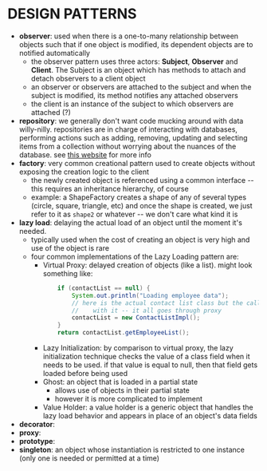 # DESIGN PATTERNS

* **observer**: used when there is a one-to-many relationship between objects such that if one object is modified, its dependent objects are to notified automatically
    - the observer pattern uses three actors: **Subject**, **Observer** and **Client**. The Subject is an object which has methods to attach and detach observers to a client object
    - an observer or observers are attached to the subject and when the subject is modified, its method notifies any attached observers
    - the client is an instance of the subject to which observers are attached (?)
* **repository**: we generally don't want code mucking around with data willy-nilly. repositories are in charge of interacting with databases, performing actions such as adding, removing, updating and selecting items from a collection without worrying about the nuances of the database. see [this website](https://deviq.com/repository-pattern/) for more info
* **factory**: very common creational pattern used to create objects without exposing the creation logic to the client
    - the newly created object is referenced using a common interface -- this requires an inheritance hierarchy, of course
    - example: a ShapeFactory creates a shape of any of several types (circle, square, triangle, etc) and once the shape is created, we just refer to it as `shape2` or whatever -- we don't care what kind it is
* **lazy load**: delaying the actual load of an object until the moment it's needed.
    - typically used when the cost of creating an object is very high and use of the object is rare
    - four common implementations of the Lazy Loading pattern are:
        * Virtual Proxy: delayed creation of objects (like a list). might look something like:
            ```java
                if (contactList == null) {
                    System.out.println("Loading employee data");
                    // here is the actual contact list class but the calling procedure never actually interacts
                    //    with it -- it all goes through proxy
                    contactList = new ContactListImpl();
                }
                return contactList.getEmployeeList();
            ```
        * Lazy Initialization: by comparison to virtual proxy, the lazy initialization technique checks the value of a class field when it needs to be used. if that value is equal to null, then that field gets loaded before being used
        * Ghost: an object that is loaded in a partial state
            - allows use of objects in their partial state
            - however it is more complicated to implement
        * Value Holder: a value holder is a generic object that handles the lazy load behavior and appears in place of an object's data fields
* **decorator**:
* **proxy**:
* **prototype**:         
* **singleton**: an object whose instantiation is restricted to one instance (only one is needed or permitted at a time)
